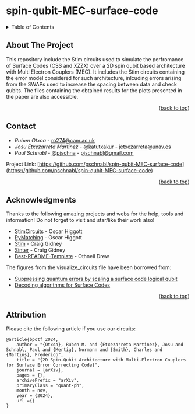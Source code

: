 # spin-qubit-MEC-surface-code
<!-- Improved compatibility of back to top link: See: https://github.com/othneildrew/Best-README-Template/pull/73 -->
<a name="readme-top"></a>
<!--
*** Thanks for checking out the Best-README-Template. If you have a suggestion
*** that would make this better, please fork the repo and create a pull request
*** or simply open an issue with the tag "enhancement".
*** Don't forget to give the project a star!
*** Thanks again! Now go create something AMAZING! :D
-->



<!-- TABLE OF CONTENTS -->
<details>
  <summary>Table of Contents</summary>
  <ol>
    <li>
      <a href="#about-the-project">About The Project</a>
    </li>
    <li><a href="#contact">Contact</a></li>
    <li><a href="#acknowledgments">Acknowledgments</a></li>
    <li><a href="#attribution">Attribution</a></li>
  </ol>
</details>



<!-- ABOUT THE PROJECT -->
## About The Project

This repository include the Stim circuits used to simulate the perfromance of Surface Codes (CSS and XZZX) over a 2D spin qubit based architecture with Multi Electron Couplers (MEC). It includes the Stim circuits containing the error model considered for such architecture, inlcuding errors arising from the SWAPs used to increase the spacing between data and check qubits. The files containing the obtained results for the plots presented in the paper are also accessible.

<!-- Add more info here... -->

<p align="right">(<a href="#readme-top">back to top</a>)</p>


<!-- CONTACT -->
## Contact

* _Ruben Otxoa_ - ro274@cam.ac.uk
* _Josu Etxezarreta Martinez_ - [@katutxakur](https://x.com/katutxakur) - jetxezarreta@unav.es
* _Paul Schnabl_ - [@pjschna](https://x.com/pjschna) - pjschnabl@gmail.com


Project Link: [https://github.com/pschnabl/spin-qubit-MEC-surface-code](https://github.com/pschnabl/spin-qubit-MEC-surface-code)

<p align="right">(<a href="#readme-top">back to top</a>)</p>



<!-- ACKNOWLEDGMENTS -->
## Acknowledgments

Thanks to the following amazing projects and webs for the help, tools and information! Do not forget to visit and star/like their work also!

* [StimCircuits](https://github.com/oscarhiggott/StimCircuits) - Oscar Higgott
* [PyMatching](https://github.com/oscarhiggott/PyMatching) - Oscar Higgott
* [Stim](https://github.com/quantumlib/Stim) - Craig Gidney
* [Sinter](https://pypi.org/project/sinter/) - Craig Gidney
* [Best-README-Template](https://github.com/othneildrew/Best-README-Template) - Othneil Drew

The figures from the visualize_circuits file have been borrowed from:
* [Suppressing quantum errors by scaling a surface code logical qubit](https://www.nature.com/articles/s41586-022-05434-1)
* [Decoding algorithms for Surface Codes](https://quantum-journal.org/papers/q-2024-10-10-1498/)

<p align="right">(<a href="#readme-top">back to top</a>)</p>

<!-- ATTRIBUTION -->
## Attribution
Please cite the following article if you use our circuits:
```
@article{bpotf_2024,
    author = "{Otxoa}, Ruben M. and {Etxezarreta Martinez}, Josu and Schnabl, Paul and {Mertig}, Normann and {Smith}, Charles and {Martins}, Frederico",
    title = "{2D Spin-Qubit Architecture with Multi-Electron Couplers for Surface Error Correcting Code}",
    journal = {arXiv},
    pages = {},
    archivePrefix = "arXiv",
    primaryClass = "quant-ph",
    month = nov,
    year = {2024},
    url ={}
}
```




